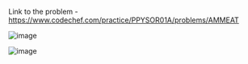 Link to the problem - https://www.codechef.com/practice/PPYSOR01A/problems/AMMEAT


![image](https://github.com/Haleshot/Competitive-Programming/assets/57552973/82a7d60d-19d0-4667-8cfc-c552290c3fac)

![image](https://github.com/Haleshot/Competitive-Programming/assets/57552973/2c299ad0-1b9f-4131-8176-c5cf8bbf87fb)
